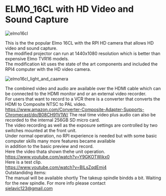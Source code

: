 # ELMO_16CL with HD Video and Sound Capture
 
![elmo16cl](https://github.com/vintagefilmography/ELMO_16CL/assets/48537944/36141f5f-b457-4d32-be13-20e35af2c15b)  

This is the the popular Elmo 16CL with the RPI HD camera that allows HD video and sound capture.    
The modified projector can run at 1440x1080 resolution which is better than expensive Elmo TVR16 models.    
The modification kit uses the state of the art components and included the RPI4 computer with the HD video camera.  

![elmo16cl_light_and_caamera](https://github.com/vintagefilmography/ELMO_16CL/assets/48537944/23f78601-7669-4b81-b510-9a5331c04f99)  

The combined video and audio are available over the HDMI cable which can be connected to the HDMI monitor and or an external video recorder.  
For users that want to record to a VCR there is a converter that converts the HDMI to Composite NTSC to PAL video.  
https://www.amazon.com/Converter-Composite-Adapter-Supports-Chromecast/dp/B08CH91V1W/
The real time video plus audio can also be  recorded to the internal 256GB SD micro card.  
The video recording as well as the exposure settings are controlled by two switches mounted at the front unit.  
Under normal operation, no RPI experience is needed but with some basic computer skills many more features became available  
in addition to the basic preview and record.  
Here the video thata shown thehe unit operation.  
https://www.youtube.com/watch?v=Y9GKOTWikx0  
Here is a test clip.  
https://www.youtube.com/watch?v=BlLsZqdEmj4  
Outstandidng items:    
The manual will be available shortly
The takeup spindle bindds a bit. Waiting for the new spindle.
For more info please contact   
sjelavic123@gmail.com  
